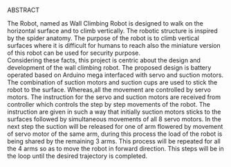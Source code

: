 ABSTRACT

The Robot, named as Wall Climbing Robot is designed to walk on the horizontal surface and to climb vertically.
The robotic structure is inspired by the spider anatomy. The purpose of the robot is to climb vertical surfaces 
where it is difficult for humans to reach also the miniature version of this robot can be used for security purpose.  
Considering these facts, this project is centric about the design and development of the wall climbing robot. 
 The proposed design is battery operated based on  Arduino mega interfaced with servo and suction motors.
 The combination of  suction motors and suction cups are used  to stick the robot to the surface.
 Whereas,all the movement are controlled by servo motors. The instruction for the servo and suction motors are received from controller
 which controls the step by step movements of the robot. The instruction are given in such a way that initially suction motors sticks to 
 the surfaces followed by simultaneous movements of all 8 servo motors. 
 In the next step the suction will be released for one of arm flowered by movement of servo motor of the same arm,
 during this process the load of the robot is being shared by the remaining 3 arms. 
 This process will be repeated for all the 4 arms so as to move the robot in forward direction. 
 This steps will be in the loop until the desired trajectory is completed.
